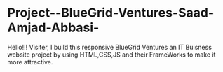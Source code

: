# Project--BlueGrid-Ventures-Saad-Amjad-Abbasi-
Hello!!! Visiter, I build this responsive BlueGrid Ventures an IT Buisness website project by using HTML,CSS,JS and their FrameWorks to make it more attractive.
